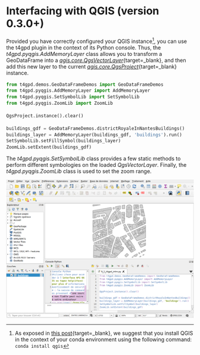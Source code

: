 # Interfacing with QGIS (version 0.3.0+)

Provided you have correctly configured your QGIS instance[^1], you can
use the t4gpd plugin in the context of its Python console. Thus, the
*t4gpd.pyqgis.AddMemoryLayer* class allows you to transform a
GeoDataFrame into a
[*qgis.core.QgsVectorLayer*](https://qgis.org/pyqgis/master/core/QgsVectorLayer.html){target=_blank},
and then add this new layer to the current
[*qgis.core.QgsProject*](https://qgis.org/pyqgis/master/core/QgsProject.html){target=_blank}
instance.

[^1]: As exposed in [this
post](https://gisunchained.wordpress.com/2019/05/29/using-qgis-from-conda/){target=_blank},
we suggest that you install QGIS in the context of your conda
environment using the following command: ```conda install qgis```

```python
from t4gpd.demos.GeoDataFrameDemos import GeoDataFrameDemos
from t4gpd.pyqgis.AddMemoryLayer import AddMemoryLayer
from t4gpd.pyqgis.SetSymbolLib import SetSymbolLib
from t4gpd.pyqgis.ZoomLib import ZoomLib

QgsProject.instance().clear()

buildings_gdf = GeoDataFrameDemos.districtRoyaleInNantesBuildings()
buildings_layer = AddMemoryLayer(buildings_gdf, 'buildings').run()
SetSymbolLib.setFillSymbol(buildings_layer)
ZoomLib.setExtent(buildings_gdf)
```

The *t4gpd.pyqgis.SetSymbolLib* class provides a few static methods to
perform different symbologies on the loaded *QgsVectorLayer*. Finally,
the *t4gpd.pyqgis.ZoomLib* class is used to set the zoom range.

![PyQGIS](img/pyqgis.png)
